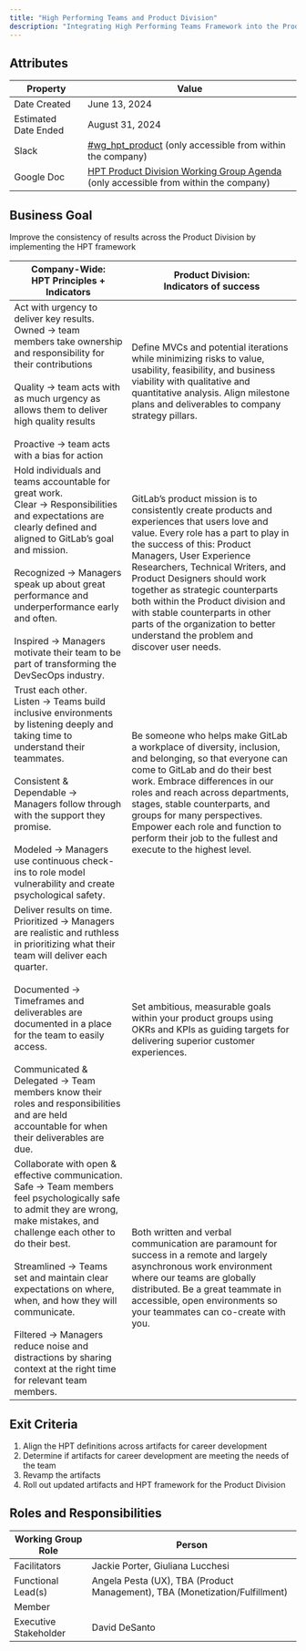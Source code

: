 ```yaml
---
title: "High Performing Teams and Product Division"
description: "Integrating High Performing Teams Framework into the Product Division career development processes to improve results"
---
```


## Attributes

| Property     | Value |
|--------------|-------|
| Date Created | June 13, 2024 |
| Estimated Date Ended   | August 31, 2024 |
| Slack        | [#wg_hpt_product](https://join.slack.com/share/enQtNzI3Mzk3NDg4MzAxMi0wNDAzYWU1MjgwOWQwNjgxMjExZjY1ZjNhNmU0ZmI4MmYwMjIxZmI4ZGExZjYwNmEyNzZjZjk2YzI3NjhiNzEw) (only accessible from within the company) |
| Google Doc   | [HPT Product Division Working Group Agenda](https://docs.google.com/document/d/1K0pekIpAwEsI1zJNkF7_bvS30ck4usBZqgeAN5haQnU/edit?usp=sharing) (only accessible from within the company) |

## Business Goal

Improve the consistency of results across the Product Division by implementing the HPT framework 

| Company-Wide:<br>HPT Principles + Indicators |  Product Division: <br>Indicators of success |
| --- | --- |
| Act with urgency to deliver key results.<br>Owned → team members take ownership and responsibility for their contributions <br><br>Quality → team acts with as much urgency as allows them to deliver high quality results<br><br>Proactive → team acts with a bias for action | Define MVCs and potential iterations while minimizing risks to value, usability, feasibility, and business viability with qualitative and quantitative analysis. Align milestone plans and deliverables to company strategy pillars. |
| Hold individuals and teams accountable for great work.<br>Clear → Responsibilities and expectations are clearly defined and aligned to GitLab’s goal and mission.<br><br>Recognized → Managers speak up about great performance and underperformance early and often.<br><br>Inspired → Managers motivate their team to be part of transforming the DevSecOps industry. | GitLab’s product mission is to consistently create products and experiences that users love and value. Every role has a part to play in the success of this: Product Managers, User Experience Researchers, Technical Writers, and Product Designers should work together as strategic counterparts both within the Product division and with stable counterparts in other parts of the organization to better understand the problem and discover user needs. |
| Trust each other.<br>Listen → Teams build inclusive environments by listening deeply and taking time to understand their teammates.<br><br>Consistent & Dependable → Managers follow through with the support they promise.<br><br>Modeled → Managers use continuous check-ins to role model vulnerability and create psychological safety. | Be someone who helps make GitLab a workplace of diversity, inclusion, and belonging, so that everyone can come to GitLab and do their best work. Embrace differences in our roles and reach across departments, stages, stable counterparts, and groups for many perspectives. Empower each role and function to perform their job to the fullest and execute to the highest level. |
| Deliver results on time.<br>Prioritized → Managers are realistic and ruthless in prioritizing what their team will deliver each quarter.<br><br>Documented → Timeframes and deliverables are documented in a place for the team to easily access.<br><br>Communicated & Delegated → Team members know their roles and responsibilities and are held accountable for when their deliverables are due. | Set ambitious, measurable goals within your product groups using OKRs and KPIs as guiding targets for delivering superior customer experiences. |
| Collaborate with open & effective communication.<br>Safe → Team members feel psychologically safe to admit they are wrong, make mistakes, and challenge each other to do their best.<br><br>Streamlined → Teams set and maintain clear expectations on where, when, and how they will communicate.<br><br>Filtered → Managers reduce noise and distractions by sharing context at the right time for relevant team members. | Both written and verbal communication are paramount for success in a remote and largely asynchronous work environment where our teams are globally distributed. Be a great teammate in accessible, open environments so your teammates can co-create with you. |


## Exit Criteria

1. Align the HPT definitions across artifacts for career development 
1. Determine if artifacts for career development are meeting the needs of the team 
1. Revamp the artifacts 
1. Roll out updated artifacts and HPT framework for the Product Division  

## Roles and Responsibilities

| Working Group Role    | Person                |
|-----------------------|-----------------------|
| Facilitators          | Jackie Porter, Giuliana Lucchesi         |
| Functional Lead(s)    | Angela Pesta (UX), TBA (Product Management), TBA (Monetization/Fulfillment)   |
| Member                |  |
| Executive Stakeholder | David DeSanto |
